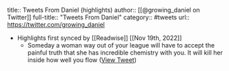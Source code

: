 title:: Tweets From Daniel (highlights)
author:: [[@growing_daniel on Twitter]]
full-title:: "Tweets From Daniel"
category:: #tweets
url:: https://twitter.com/growing_daniel

- Highlights first synced by [[Readwise]] [[Nov 19th, 2022]]
	- Someday a woman way out of your league will have to accept the painful truth that she has incredible chemistry with you. It will kill her inside how well you flow ([View Tweet](https://twitter.com/growing_daniel/status/1568765300967079936))